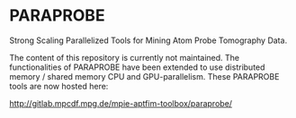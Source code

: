 # PARAPROBE
Strong Scaling Parallelized Tools for Mining Atom Probe Tomography Data.

The content of this repository is currently not maintained. The functionalities of PARAPROBE
have been extended to use distributed memory / shared memory CPU and GPU-parallelism.
These PARAPROBE tools are now hosted here:

http://gitlab.mpcdf.mpg.de/mpie-aptfim-toolbox/paraprobe/
